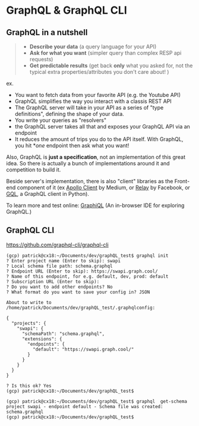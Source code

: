 # GraphQL & GraphQL CLI

## GraphQL in a nutshell

> * **Describe your data** (a query language for your API)
> * **Ask for what you want** (simpler query than complex RESP api requests)
> * **Get predictable results** (get back **only** what you asked for, not the typical extra properties/attributes you don't care about! )

ex. 

* You want to fetch data from your favorite API (e.g. the Youtube API)
* GraphQL simplifies the way you interact with a classis REST API
* The GraphQL server will take in your API as a series of "type definitions", defining the shape of your data.
* You write your queries as "resolvers"
* the GraphQL server takes all that and exposes your GraphQL API via an endpoint
* It reduces the amount of trips you do to the API itself. With GraphQL, you hit **one* endpoint then ask what you want!

Also, GraphQL is **just a specification**, not an implementation of this great idea. So there is actually a bunch of implementations around it and competition to build it.


Beside server's implementation, there is also "client" libraries as the Front-end component of it (ex [Apollo Client](https://www.apollographql.com/docs/react/) by Medium, or [Relay](https://facebook.github.io/relay/) by Facebook, or [GQL](https://github.com/graphql-python/gql), a GraphQL client in Python).


To learn more and test online: [GraphiQL](https://github.com/graphql/graphiql) (An in-browser IDE for exploring GraphQL.)




## GraphQL CLI

https://github.com/graphql-cli/graphql-cli


```shell
(gcp) patrick@cx18:~/Documents/dev/graphQL_test$ graphql init
? Enter project name (Enter to skip): swapi
? Local schema file path: schema.graphql
? Endpoint URL (Enter to skip): https://swapi.graph.cool/
? Name of this endpoint, for e.g. default, dev, prod: default
? Subscription URL (Enter to skip): 
? Do you want to add other endpoints? No
? What format do you want to save your config in? JSON

About to write to /home/patrick/Documents/dev/graphQL_test/.graphqlconfig:

{
  "projects": {
    "swapi": {
      "schemaPath": "schema.graphql",
      "extensions": {
        "endpoints": {
          "default": "https://swapi.graph.cool/"
        }
      }
    }
  }
}

? Is this ok? Yes
(gcp) patrick@cx18:~/Documents/dev/graphQL_test$
```



```shell
(gcp) patrick@cx18:~/Documents/dev/graphQL_test$ graphql  get-schema
project swapi - endpoint default - Schema file was created: schema.graphql
(gcp) patrick@cx18:~/Documents/dev/graphQL_test$
```
